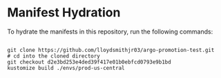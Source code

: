 
# Manifest Hydration

To hydrate the manifests in this repository, run the following commands:

```shell

git clone https://github.com/lloydsmithjr03/argo-promotion-test.git
# cd into the cloned directory
git checkout d2e3bd253e4ded39f417e01b0ebfcd0793e9b1bd
kustomize build ./envs/prod-us-central
```